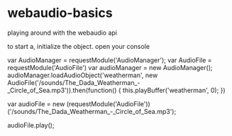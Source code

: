 webaudio-basics
===============

playing around with the webaudio api

to start a, initialize the object. open your console

var AudioManager = requestModule('AudioManager');
var AudioFile = requestModule('AudioFile')
var audioManager = new AudioManager();
audioManager.loadAudioObject('weatherman', new AudioFile('/sounds/The_Dada_Weatherman_-_Circle_of_Sea.mp3')).then(function() {
  this.playBuffer('weatherman', 0);
})

var audioFile = new (requestModule('AudioFile'))('/sounds/The_Dada_Weatherman_-_Circle_of_Sea.mp3');


audioFile.play();
